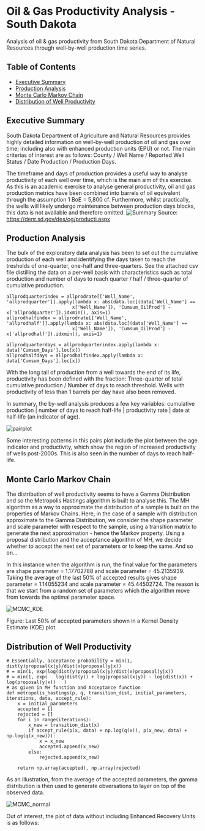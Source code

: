 # Oil & Gas Productivity Analysis - South Dakota
Analysis of oil &amp; gas productivity from South Dakota Department of Natural Resources through well-by-well production time series.

## Table of Contents
* [Executive Summary](#executive-summary)
* [Production Analysis](#productivity-analysis)
* [Monte Carlo Markov Chain](#monte-carlo-markov-chain)
* [Distribution of Well Productivity](#distribution-of-well-productivity)

## Executive Summary
South Dakota Department of Agriculture and Natural Resources provides highly detailed information on well-by-well production of oil and gas over time; including also with enhanced production units (EPU) or not. The main criterias of interest are as follows: County / Well Name / Reported Well Status / Date Production / Production Days.

The timeframe and days of production provides a useful way to analyse productivity of each well over time, which is the main aim of this exercise. As this is an academic exercise to analyse general productivity, oil and gas production metrics have been combined into barrels of oil equivalent through the assumption 1 BoE = 5,800 cf. Furthermore, whilst practically, the wells will likely undergo maintenance between production days blocks, this data is not available and therefore omitted.
![Summary](https://user-images.githubusercontent.com/84533632/119880065-c6807500-bf23-11eb-8565-20773810b568.png)
Source: https://denr.sd.gov/des/og/producti.aspx


## Production Analysis
The bulk of the exploratory data analysis has been to set out the cumulative production of each well and identifying the days taken to reach the tresholds of one-quarter, one-half and three-quarters. See the attached csv file distilling the data on a per-well basis with characteristics such as total production and number of days to reach quarter / half / three-quarter of cumulative production.

```
allprodquarterindex = allprodrate[['Well_Name', 'allprodquarter']].apply(lambda x: abs(data.loc[(data['Well_Name'] ==
                        x['Well_Name']), 'Cumsum_OilProd'] - x['allprodquarter']).idxmin(), axis=1)
allprodhalfindex = allprodrate[['Well_Name', 'allprodhalf']].apply(lambda x: abs(data.loc[(data['Well_Name'] ==
                        x['Well_Name']), 'Cumsum_OilProd'] - x['allprodhalf']).idxmin(), axis=1)
                        
allprodquarterdays = allprodquarterindex.apply(lambda x: data['Cumsum_Days'].loc[x])
allprodhalfdays = allprodhalfindex.apply(lambda x: data['Cumsum_Days'].loc[x])
```

With the long tail of production from a well towards the end of its life, productivity has been defined with the fraction: Three-quarter of total cumulative production / Number of days to reach threshold. Wells with productivity of less than 1 barrels per day have also been removed. 

In summary, the by-well analysis produces a few key variables: cumulative production | number of days to reach half-life | productivity rate | date at half-life (an indicator of age).

![pairplot](https://user-images.githubusercontent.com/84533632/119867758-25d78880-bf16-11eb-8ec8-fa39512c4e0c.png)

Some interesting patterns in this pairs plot include the plot between the age indicator and productivity, which show the region of increased productivity of wells post-2000s. This is also seen in the number of days to reach half-life.

## Monte Carlo Markov Chain
The distribution of well productivity seems to have a Gamma Distribution and so the Metropolis Hastings algorithm is built to analyse this. The MH algorithm as a way to approximate the distribution of a sample is built on the properties of Markov Chains. Here, in the case of a sample with distribution approximate to the Gamma Distribution, we consider the shape parameter and scale parameter with respect to the sample, using a transition matrix to generate the next approximation - hence the Markov property. Using a proposal distribution and the acceptance algorithm of MH, we decide whether to accept the next set of parameters or to keep the same. And so on...

In this instance when the algorithm is run, the final value for the parameters are shape parameter = 1.17702788 and scale parameter = 45.2135939. Taking the average of the last 50% of accepted results gives shape parameter = 1.14055234 and scale parameter = 45.44502724. The reason is that we start from a random set of parameters which the algorithm move from towards the optimal parameter space.

![MCMC_KDE](https://user-images.githubusercontent.com/84533632/119871303-35f16700-bf1a-11eb-92c3-f3480c1a076f.png)

Figure: Last 50% of accepted parameters shown in a Kernel Density Estimate (KDE) plot.

## Distribution of Well Productivity

```
# Essentially, acceptance probability = min(1, dist(y)proposal(x|y)/dist(x)proposal(y|x))
# = min(1, exp(log(dist(y)proposal(x|y)/dist(x)proposal(y|x))
# = min(1, exp(   log(dist(y)) + log(proposal(x|y)) - log(dist(x)) + log(proposal(y|x))   )
# as given in MH function and Acceptance function
def metropolis_hastings(p, q, transition_dist, initial_parameters, iterations, data, accept_rule):
    x = initial_parameters
    accepted = []
    rejected = []
    for i in range(iterations):
        x_new = transition_dist(x)
        if accept_rule(p(x, data) + np.log(q(x)), p(x_new, data) + np.log(q(x_new))):
            x = x_new
            accepted.append(x_new)
        else:
            rejected.append(x_new)

    return np.array(accepted), np.array(rejected)
```

As an illustration, from the average of the accepted parameters, the gamma distribution is then used to generate obversations to layer on top of the observed data.

![MCMC_normal](https://user-images.githubusercontent.com/84533632/119716522-1cd6b080-be5d-11eb-9125-97946125e8e1.png)

Out of interest, the plot of data without including Enhanced Recovery Units is as follows:


